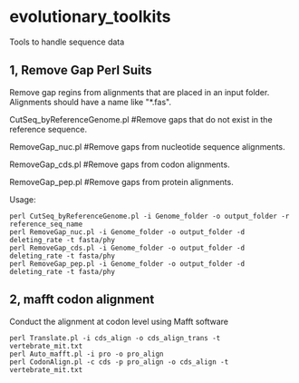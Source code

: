 # evolutionary_toolkits
Tools to handle sequence data

## 1, Remove Gap Perl Suits
Remove gap regins from alignments that are placed in an input folder.
Alignments should have a name like "*.fas".


CutSeq_byReferenceGenome.pl   #Remove gaps that do not exist in the reference sequence.

RemoveGap_nuc.pl #Remove gaps from nucleotide sequence alignments.

RemoveGap_cds.pl #Remove gaps from codon alignments.

RemoveGap_pep.pl #Remove gaps from protein alignments.

Usage:
```
perl CutSeq_byReferenceGenome.pl -i Genome_folder -o output_folder -r reference_seq_name
perl RemoveGap_nuc.pl -i Genome_folder -o output_folder -d deleting_rate -t fasta/phy
perl RemoveGap_cds.pl -i Genome_folder -o output_folder -d deleting_rate -t fasta/phy
perl RemoveGap_pep.pl -i Genome_folder -o output_folder -d deleting_rate -t fasta/phy
```
## 2, mafft codon alignment
Conduct the alignment at codon level using Mafft software

```
perl Translate.pl -i cds_align -o cds_align_trans -t vertebrate_mit.txt
perl Auto_mafft.pl -i pro -o pro_align                                 
perl CodonAlign.pl -c cds -p pro_align -o cds_align -t vertebrate_mit.txt
```


